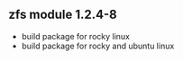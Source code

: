 ## zfs module 1.2.4-8

* build package for rocky linux 
* build package for rocky and ubuntu  linux 